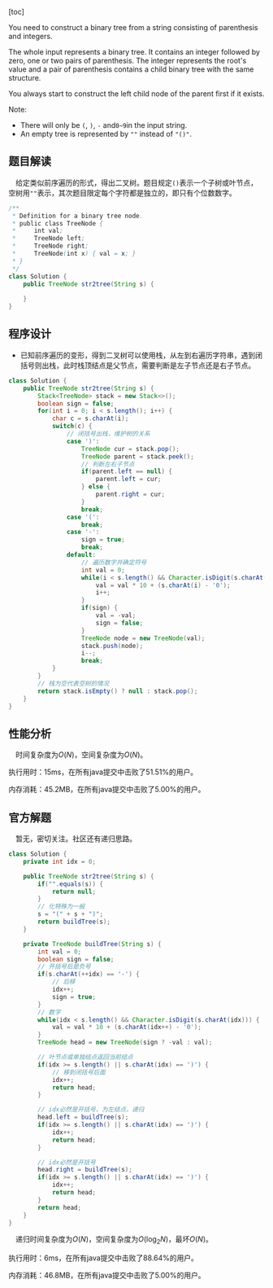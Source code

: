 [toc]

You need to construct a binary tree from a string consisting of parenthesis and integers.

The whole input represents a binary tree. It contains an integer followed by zero, one or two pairs of parenthesis. The integer represents the root's value and a pair of parenthesis contains a child binary tree with the same structure.

You always start to construct the left child node of the parent first if it exists.



Note:

* There will only be `(`, `)`, `-` and`0~9`in the input string.
* An empty tree is represented by `""` instead of `"()"`.



## 题目解读

&emsp;给定类似前序遍历的形式，得出二叉树。题目规定`()`表示一个子树或叶节点，空树用`""`表示，其次题目限定每个字符都是独立的，即只有个位数数字。

```java
/**
 * Definition for a binary tree node.
 * public class TreeNode {
 *     int val;
 *     TreeNode left;
 *     TreeNode right;
 *     TreeNode(int x) { val = x; }
 * }
 */
class Solution {
    public TreeNode str2tree(String s) {
        
    }
}
```

## 程序设计

* 已知前序遍历的变形，得到二叉树可以使用栈，从左到右遍历字符串，遇到闭括号则出栈，此时栈顶结点是父节点，需要判断是左子节点还是右子节点。

```java
class Solution {
    public TreeNode str2tree(String s) {
        Stack<TreeNode> stack = new Stack<>();
        boolean sign = false;
        for(int i = 0; i < s.length(); i++) {
            char c = s.charAt(i);
            switch(c) {
                // 闭括号出栈，维护树的关系
                case ')':
                    TreeNode cur = stack.pop();
                    TreeNode parent = stack.peek();
                    // 判断左右子节点
                    if(parent.left == null) {
                        parent.left = cur;
                    } else {
                        parent.right = cur;
                    }
                    break;
                case '(':
                    break;
                case '-':
                    sign = true;
                    break;
                default:
                    // 遍历数字并确定符号
                    int val = 0;
                    while(i < s.length() && Character.isDigit(s.charAt(i))) {
                        val = val * 10 + (s.charAt(i) - '0');
                        i++;
                    }
                    if(sign) {
                        val = -val;
                        sign = false;
                    }
                    TreeNode node = new TreeNode(val);
                    stack.push(node);
                    i--;
                    break;
            }
        }
        // 栈为空代表空树的情况
        return stack.isEmpty() ? null : stack.pop();
    }
}
```

## 性能分析

&emsp;时间复杂度为$O(N)$，空间复杂度为$O(N)$。

执行用时：15ms，在所有java提交中击败了51.51%的用户。

内存消耗：45.2MB，在所有java提交中击败了5.00%的用户。

## 官方解题

&emsp;暂无，密切关注。社区还有递归思路。

```java
class Solution {
    private int idx = 0;

    public TreeNode str2tree(String s) {
        if("".equals(s)) {
            return null;
        }
        // 化特殊为一般
        s = "(" + s + ")";
        return buildTree(s);
    }

    private TreeNode buildTree(String s) {
        int val = 0;
        boolean sign = false;
        // 开括号后是负号
        if(s.charAt(++idx) == '-') {
            // 后移
            idx++;
            sign = true;
        }
        // 数字
        while(idx < s.length() && Character.isDigit(s.charAt(idx))) {
            val = val * 10 + (s.charAt(idx++) - '0');
        }
        TreeNode head = new TreeNode(sign ? -val : val);

        // 叶节点或单独结点返回当前结点
        if(idx >= s.length() || s.charAt(idx) == ')') {
            // 移到闭括号后面
            idx++;
            return head;
        }

        // idx必然是开括号，为左结点，递归
        head.left = buildTree(s);
        if(idx >= s.length() || s.charAt(idx) == ')') {
            idx++;
            return head;
        }

        // idx必然是开括号
        head.right = buildTree(s);
        if(idx >= s.length() || s.charAt(idx) == ')') {
            idx++;
            return head;
        }
        return head;
    }
}
```

&emsp;递归时间复杂度为$O(N)$，空间复杂度为$O(\log_2N)$，最坏$O(N)$。

执行用时：6ms，在所有java提交中击败了88.64%的用户。

内存消耗：46.8MB，在所有java提交中击败了5.00%的用户。
